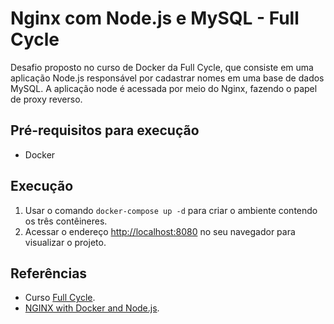 # Nginx com Node.js e MySQL - Full Cycle

Desafio proposto no curso de Docker da Full Cycle, que consiste em uma aplicação Node.js responsável por cadastrar nomes em uma base de dados MySQL. A aplicação node é acessada por meio do Nginx, fazendo o papel de proxy reverso.

## Pré-requisitos para execução

- Docker

## Execução

1. Usar o comando `docker-compose up -d` para criar o ambiente contendo os três contêineres.
2. Acessar o endereço [http://localhost:8080](http://localhost:8080) no seu navegador para visualizar o projeto.

## Referências

- Curso [Full Cycle](https://curso.fullcycle.com.br/curso-fullcycle/).
- [NGINX with Docker and Node.js](https://ashwin9798.medium.com/nginx-with-docker-and-node-js-a-beginners-guide-434fe1216b6b).
